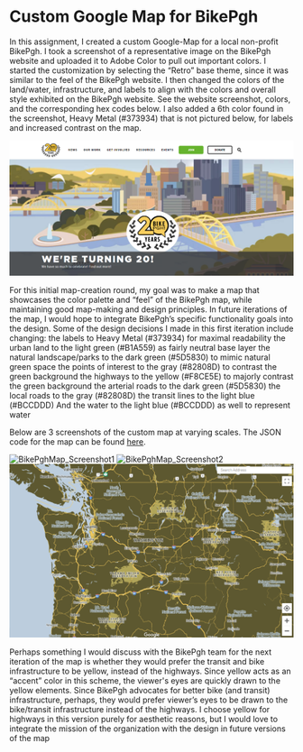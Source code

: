 # Custom Google Map for BikePgh

In this assignment, I created a custom Google-Map for a local non-profit BikePgh.  I took a screenshot of a representative image on the BikePgh website and uploaded it to Adobe Color to pull out important colors. I started the customization by selecting the “Retro” base theme, since it was similar to the feel of the BikePgh website. I then changed the colors of the land/water, infrastructure, and labels to align with the colors and overall style exhibited on the BikePgh website. See the website screenshot, colors, and the corresponding hex codes below.  I also added a 6th color found in the screenshot, Heavy Metal (#373934) that is not pictured below, for labels and increased contrast on the map. 

![BikePgh Webiste](BikePgh.png)

For this initial map-creation round, my goal was to make a map that showcases the color palette and “feel” of the BikePgh map, while maintaining good map-making and design principles. In future iterations of the map, I would hope to integrate BikePgh’s specific functionality goals into the design. Some of the design decisions I made in this first iteration include changing:
the labels to Heavy Metal (#373934) for maximal readability
the urban land to the light green (#B1A559) as fairly neutral base layer
the natural landscape/parks to the dark green (#5D5830) to mimic natural green space
the points of interest to the gray (#82808D) to contrast the green background
the highways to the yellow (#F8CE5E) to majorly contrast the green background
the arterial roads to the dark green (#5D5830) 
the local roads to the gray (#82808D) 
the transit lines to the light blue (#BCCDDD)
And the water to the light blue (#BCCDDD) as well to represent water 

Below are 3 screenshots of the custom map at varying scales. The JSON code for the map can be found [here](/CustomGoogleMapCode.json). 

![BikePghMap_Screenshot1](BikePgh_Screenshot1.png)
![BikePghMap_Screenshot2](BikePgh_Screenshot2.png)
![BikePghMap_Screenshot3](BikePghMap_Screenshot3.png)

Perhaps something I would discuss with the BikePgh team for the next iteration of the map is whether they would prefer the transit and bike infrastructure to be yellow, instead of the highways. Since yellow acts as an “accent” color in this scheme, the viewer's eyes are quickly drawn to the yellow elements. Since BikePgh advocates for better bike (and transit) infrastructure, perhaps, they would prefer viewer’s eyes to be drawn to the bike/transit infrastructure instead of the highways. I choose yellow for highways in this version purely for aesthetic reasons, but I would love to integrate the mission of the organization with the design in future versions of the map

